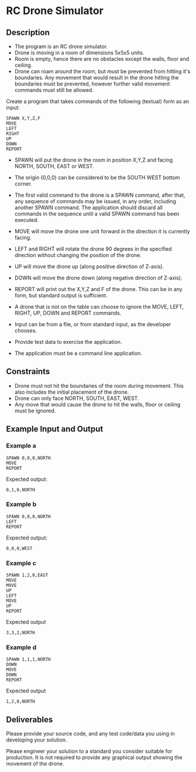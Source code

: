 RC Drone Simulator
===================

Description
-----------

- The program is an RC drone simulator.
- Drone is moving in a room of dimensions 5x5x5 units.
- Room is empty, hence there are no obstacles except the walls, floor and ceiling.
- Drone can roam around the room, but must be prevented from hitting it's boundaries. Any movement that would result in the drone hitting the boundaries must be prevented, however further valid movement commands must still be allowed.

Create a program that takes commands of the following (textual) form as an input:

    SPAWN X,Y,Z,F
    MOVE
    LEFT
    RIGHT
    UP
    DOWN
    REPORT

- SPAWN will put the drone in the room in position X,Y,Z and facing NORTH,
  SOUTH, EAST or WEST.
- The origin (0,0,0) can be considered to be the SOUTH WEST bottom corner.
- The first valid command to the drone is a SPAWN command, after that, any
  sequence of commands may be issued, in any order, including another SPAWN
  command. The application should discard all commands in the sequence until
  a valid SPAWN command has been executed.
- MOVE will move the drone one unit forward in the direction it is
  currently facing.
- LEFT and RIGHT will rotate the drone 90 degrees in the specified direction
  without changing the position of the drone.
- UP will move the drone up (along positive direction of Z-axis).
- DOWN will move the drone down (along negative direction of Z-axis).
- REPORT will print out the X,Y,Z and F of the drone. This can be in any form,
  but standard output is sufficient.

- A drone that is not on the table can choose to ignore the MOVE, LEFT, RIGHT, UP, DOWN
  and REPORT commands.
- Input can be from a file, or from standard input, as the developer chooses.
- Provide test data to exercise the application.
- The application must be a command line application.

Constraints
-----------

- Drone must not hit the boundaries of the room during movement. This also
  includes the initial placement of the drone.
- Drone can only face NORTH, SOUTH, EAST, WEST.
- Any move that would cause the drone to hit the walls, floor or ceiling must be ignored.

Example Input and Output
------------------------

### Example a

    SPAWN 0,0,0,NORTH
    MOVE
    REPORT

Expected output:

    0,1,0,NORTH

### Example b

    SPAWN 0,0,0,NORTH
    LEFT
    REPORT

Expected output:

    0,0,0,WEST

### Example c

    SPAWN 1,2,0,EAST
    MOVE
    MOVE
    UP
    LEFT
    MOVE
    UP
    REPORT

Expected output

    3,3,2,NORTH

### Example d

    SPAWN 1,1,1,NORTH
    DOWN
    MOVE
    DOWN
    REPORT

Expected output

    1,2,0,NORTH

Deliverables
------------

Please provide your source code, and any test code/data you using in
developing your solution.

Please engineer your solution to a standard you consider suitable for
production. It is not required to provide any graphical output showing the
movement of the drone.
